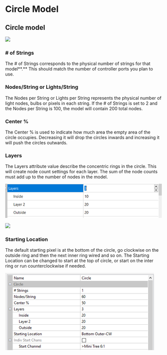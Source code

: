 # Circle Model

## **Circle model**

![](https://lh6.googleusercontent.com/5p67E75p3Wm9IyY0PL-TEyt1PIUPl1tMrm\_g\_zwU0hcd6r7NtcN\_OEQrcL8bf\_weHH6Yt8WaVyvcwE4AZskt0-8N7meitIxTaIZU4Xq5aBGW2\_IkZAFse93jHGIFeXwIIXOjVmcN)

### # of Strings

The # of Strings corresponds to the physical number of strings for that model**.** This should match the number of controller ports you plan to use.&#x20;

### Nodes/String or Lights/String

The Nodes per String or Lights per String represents the physical number of light nodes, bulbs or pixels in each string. If the # of Strings is set to 2 and the Nodes per String is 100, the model will contain 200 total nodes.

### Center %

The Center % is used to indicate how much area the empty area of the circle occupies. Decreasing it will drop the circles inwards and increasing it will push the circles outwards.

### Layers

The Layers attribute value describe the concentric rings in the circle. This will create node count settings for each layer. The sum of the node counts must add up to the number of nodes in the model.

![](<../../../.gitbook/assets/image (322).png>)

![](https://lh4.googleusercontent.com/E9D5Y\_p54AkevsRoQOjwmCqiH09m7vSQb0SkfkDJycktl5I4N2IkbIMQHSb4b7eMNNaciUN8Eo\_Ozmzel5HuZVmjVfINrroYmNxKPA495gFwQhpY2c1GFinfCqPCVjlERmuffl6X)

### Starting Location

The default starting pixel is at the bottom of the circle, go clockwise on the outside ring and then the next inner ring wired and so on. The Starting Location can be changed to start at the top of circle, or start on the inter ring or run counterclockwise if needed.



![](<../../../.gitbook/assets/image (23).png>)
